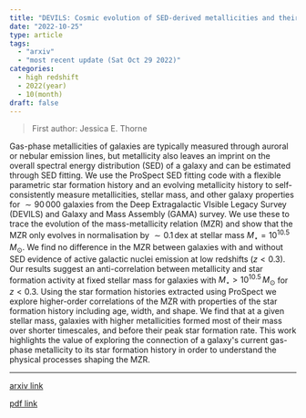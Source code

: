 ```yaml
---
title: "DEVILS: Cosmic evolution of SED-derived metallicities and their connection to star-formation histories"
date: "2022-10-25"
type: article
tags:
  - "arxiv"
  - "most recent update (Sat Oct 29 2022)"
categories:
  - high redshift
  - 2022(year)
  - 10(month)
draft: false
---
```


> First author: Jessica E. Thorne

 Gas-phase metallicities of galaxies are typically measured through auroral or
nebular emission lines, but metallicity also leaves an imprint on the overall
spectral energy distribution (SED) of a galaxy and can be estimated through SED
fitting. We use the ProSpect SED fitting code with a flexible parametric star
formation history and an evolving metallicity history to self-consistently
measure metallicities, stellar mass, and other galaxy properties for
$\sim90\,000$ galaxies from the Deep Extragalactic VIsible Legacy Survey
(DEVILS) and Galaxy and Mass Assembly (GAMA) survey. We use these to trace the
evolution of the mass-metallicity relation (MZR) and show that the MZR only
evolves in normalisation by $\sim0.1\,$dex at stellar mass $M_\star =
10^{10.5}\,M_\odot$. We find no difference in the MZR between galaxies with and
without SED evidence of active galactic nuclei emission at low redshifts
($z<0.3$). Our results suggest an anti-correlation between metallicity and star
formation activity at fixed stellar mass for galaxies with $M_\star >
10^{10.5}\,M_\odot$ for $z<0.3$. Using the star formation histories extracted
using ProSpect we explore higher-order correlations of the MZR with properties
of the star formation history including age, width, and shape. We find that at
a given stellar mass, galaxies with higher metallicities formed most of their
mass over shorter timescales, and before their peak star formation rate. This
work highlights the value of exploring the connection of a galaxy's current
gas-phase metallicity to its star formation history in order to understand the
physical processes shaping the MZR.

---
[arxiv link](http://arxiv.org/abs/2210.13696v1)

[pdf link](http://arxiv.org/pdf/2210.13696v1)